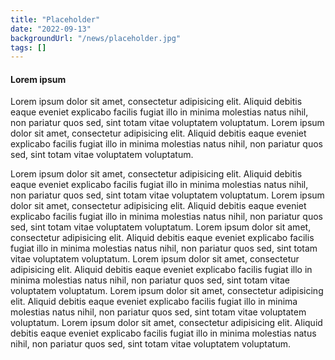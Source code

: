 ```yaml
---
title: "Placeholder"
date: "2022-09-13"
backgroundUrl: "/news/placeholder.jpg"
tags: []
---
```


#### Lorem ipsum

Lorem ipsum dolor sit amet, consectetur adipisicing elit. Aliquid debitis eaque eveniet explicabo facilis fugiat illo 
in minima molestias natus nihil, non pariatur quos sed, sint totam vitae voluptatem voluptatum. Lorem ipsum dolor sit amet, consectetur adipisicing elit. Aliquid debitis eaque eveniet explicabo facilis fugiat illo in minima molestias natus nihil, non pariatur quos sed, sint totam vitae voluptatem voluptatum.


Lorem ipsum dolor sit amet, consectetur adipisicing elit. Aliquid debitis eaque eveniet explicabo facilis fugiat illo
in minima molestias natus nihil, non pariatur quos sed, sint totam vitae voluptatem voluptatum. Lorem ipsum dolor sit amet, consectetur adipisicing elit. Aliquid debitis eaque eveniet explicabo facilis fugiat illo in minima molestias natus nihil, non pariatur quos sed, sint totam vitae voluptatem voluptatum.
Lorem ipsum dolor sit amet, consectetur adipisicing elit. Aliquid debitis eaque eveniet explicabo facilis fugiat illo
in minima molestias natus nihil, non pariatur quos sed, sint totam vitae voluptatem voluptatum. Lorem ipsum dolor sit amet, consectetur adipisicing elit. Aliquid debitis eaque eveniet explicabo facilis fugiat illo in minima molestias natus nihil, non pariatur quos sed, sint totam vitae voluptatem voluptatum.
Lorem ipsum dolor sit amet, consectetur adipisicing elit. Aliquid debitis eaque eveniet explicabo facilis fugiat illo
in minima molestias natus nihil, non pariatur quos sed, sint totam vitae voluptatem voluptatum. Lorem ipsum dolor sit amet, consectetur adipisicing elit. Aliquid debitis eaque eveniet explicabo facilis fugiat illo in minima molestias natus nihil, non pariatur quos sed, sint totam vitae voluptatem voluptatum.

